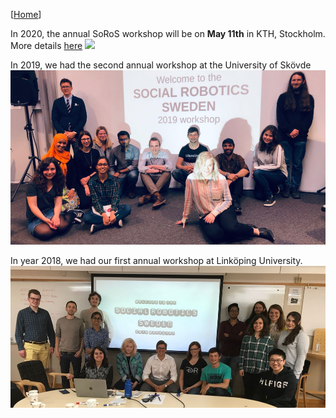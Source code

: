 [[Home](index.html)]

In 2020, the annual SoRoS workshop will be on <strong>May 11th</strong> in KTH, Stockholm.
More details [here](KTHworkshop2020.html)
![](meeting-KTH.jpg)

In 2019, we had the second annual workshop at the University of Skövde
![](meeting-2019.jpg)

In year 2018, we had our first annual workshop at Linköping University.
![](meeting-2018.jpg)
